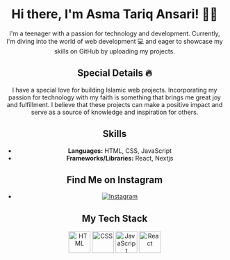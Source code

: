 <div align="center">



# Hi there, I'm Asma Tariq Ansari! 👋🏻

I'm a teenager with a passion for technology and development. Currently, I'm diving into the world of web development 💻 and eager to showcase my skills on GitHub by uploading my projects.


## Special Details 🔥
I have a special love for building Islamic web projects. Incorporating my passion for technology with my faith is something that brings me great joy and fulfillment. I believe that these projects can make a positive impact and serve as a source of knowledge and inspiration for others.

## Skills
- **Languages:** HTML, CSS, JavaScript
- **Frameworks/Libraries:** React, Nextjs

## Find Me on Instagram
- [![Instagram](https://img.icons8.com/fluent/48/000000/instagram-new.png)](https://www.instagram.com/asmataariq/)

## My Tech Stack
<img src="https://upload.wikimedia.org/wikipedia/commons/6/61/HTML5_logo_and_wordmark.svg" alt="HTML" width="50" height="50">
<img src="https://upload.wikimedia.org/wikipedia/commons/d/d5/CSS3_logo_and_wordmark.svg" alt="CSS" width="50" height="50">
<img src="https://upload.wikimedia.org/wikipedia/commons/9/99/Unofficial_JavaScript_logo_2.svg" alt="JavaScript" width="50" height="50">
<img src="https://upload.wikimedia.org/wikipedia/commons/a/a7/React-icon.svg" alt="React" width="50" height="50">


</div>




